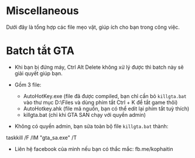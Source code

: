 # Miscellaneous
Dưới đây là tổng hợp các file mẹo vặt, giúp ích cho bạn trong công việc.

# Batch tắt GTA

- Khi bạn bị đứng máy, Ctrl Alt Delete không xử lý được thì batch này sẽ giải quyết giúp bạn.
- Gồm 3 file: 
	+ AutoHotKey.exe (file đã được compiled, bạn chỉ cần bỏ `killgta.bat` vào thư mục D:\Files và dùng phím tắt Ctrl + K để tắt game thôi)
	+ AutoHotkey.ahk (file mã nguồn, bạn có thể edit lại phím tắt tuỳ thích)
	+ killgta.bat (chỉ khi GTA SAN chạy với quyền admin)

- Không có quyền admin, bạn sửa toàn bộ file `killgta.bat` thành:

taskkill /F /IM "gta_sa.exe" /T

- Liên hệ facebook của mình nếu bạn có thắc mắc: fb.me/kophaitin
